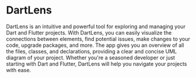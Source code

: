 # DartLens

DartLens is an intuitive and powerful tool for exploring and managing your Dart and Flutter projects. With DartLens, you
can easily visualize the connections between elements, find potential issues, make changes to your code, upgrade
packages, and more. The app gives you an overview of all the files, classes, and declarations, providing a clear and
concise UML diagram of your project. Whether you're a seasoned developer or just starting with Dart and Flutter,
DartLens will help you navigate your projects with ease.